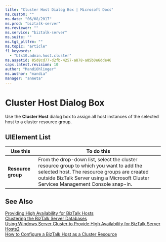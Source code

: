 ```yaml
---
title: "Cluster Host Dialog Box | Microsoft Docs"
ms.custom: ""
ms.date: "06/08/2017"
ms.prod: "biztalk-server"
ms.reviewer: ""
ms.service: "biztalk-server"
ms.suite: ""
ms.tgt_pltfrm: ""
ms.topic: "article"
f1_keywords: 
  - "bts10.admin.host.cluster"
ms.assetid: 85d8cd77-d2fb-4257-a878-a85b0e6dde46
caps.latest.revision: 10
author: "MandiOhlinger"
ms.author: "mandia"
manager: "anneta"
---
```

# Cluster Host Dialog Box
Use the **Cluster Host** dialog box to assign all host instances of the selected host to a cluster resource group.  
  
## UIElement List  
  
|Use this|To do this|  
|--------------|----------------|  
|**Resource group**|From the drop-down list, select the cluster resource group to which you want to add the selected host. The resource groups are created outside BizTalk Server using a Microsoft Cluster Services Management Console snap-in.|  
  
## See Also  
 [Providing High Availability for BizTalk Hosts](../core/providing-high-availability-for-biztalk-hosts.md)   
 [Clustering the BizTalk Server Databases](../core/clustering-the-biztalk-server-databases1.md)   
 [Using Windows Server Cluster to Provide High Availability for BizTalk Server Hosts2](../core/use-windows-cluster-to-provide-high-availability-for-biztalk-hosts.md)   
 [How to Configure a BizTalk Host as a Cluster Resource](../core/how-to-configure-a-biztalk-host-as-a-cluster-resource1.md)